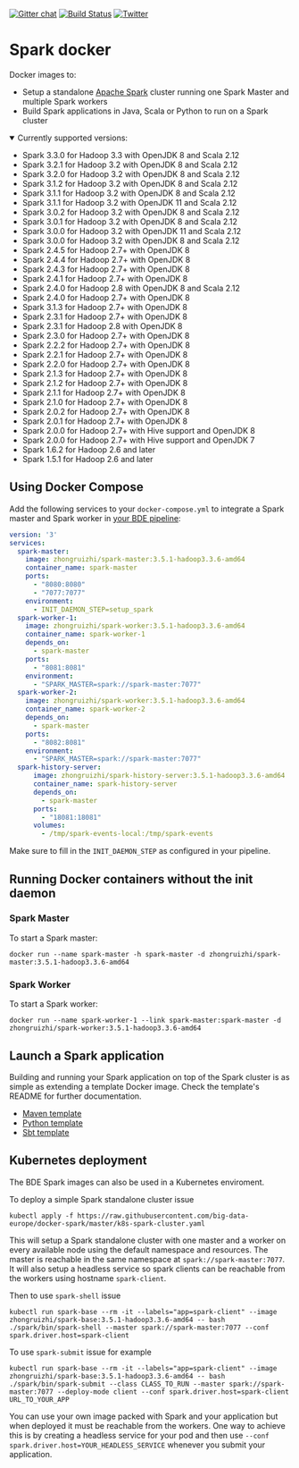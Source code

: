 [![Gitter chat](https://badges.gitter.im/gitterHQ/gitter.png)](https://gitter.im/big-data-europe/Lobby)
[![Build Status](https://travis-ci.org/big-data-europe/docker-spark.svg?branch=master)](https://travis-ci.org/big-data-europe/docker-spark)
[![Twitter](https://img.shields.io/twitter/follow/BigData_Europe.svg?style=social)](https://twitter.com/BigData_Europe)
# Spark docker

Docker images to:
* Setup a standalone [Apache Spark](https://spark.apache.org/) cluster running one Spark Master and multiple Spark workers
* Build Spark applications in Java, Scala or Python to run on a Spark cluster

<details open>
<summary>Currently supported versions:</summary>

* Spark 3.3.0 for Hadoop 3.3 with OpenJDK 8 and Scala 2.12
* Spark 3.2.1 for Hadoop 3.2 with OpenJDK 8 and Scala 2.12
* Spark 3.2.0 for Hadoop 3.2 with OpenJDK 8 and Scala 2.12
* Spark 3.1.2 for Hadoop 3.2 with OpenJDK 8 and Scala 2.12
* Spark 3.1.1 for Hadoop 3.2 with OpenJDK 8 and Scala 2.12
* Spark 3.1.1 for Hadoop 3.2 with OpenJDK 11 and Scala 2.12
* Spark 3.0.2 for Hadoop 3.2 with OpenJDK 8 and Scala 2.12
* Spark 3.0.1 for Hadoop 3.2 with OpenJDK 8 and Scala 2.12
* Spark 3.0.0 for Hadoop 3.2 with OpenJDK 11 and Scala 2.12
* Spark 3.0.0 for Hadoop 3.2 with OpenJDK 8 and Scala 2.12
* Spark 2.4.5 for Hadoop 2.7+ with OpenJDK 8
* Spark 2.4.4 for Hadoop 2.7+ with OpenJDK 8
* Spark 2.4.3 for Hadoop 2.7+ with OpenJDK 8
* Spark 2.4.1 for Hadoop 2.7+ with OpenJDK 8
* Spark 2.4.0 for Hadoop 2.8 with OpenJDK 8 and Scala 2.12
* Spark 2.4.0 for Hadoop 2.7+ with OpenJDK 8
* Spark 3.1.3 for Hadoop 2.7+ with OpenJDK 8
* Spark 2.3.1 for Hadoop 2.7+ with OpenJDK 8
* Spark 2.3.1 for Hadoop 2.8 with OpenJDK 8
* Spark 2.3.0 for Hadoop 2.7+ with OpenJDK 8
* Spark 2.2.2 for Hadoop 2.7+ with OpenJDK 8
* Spark 2.2.1 for Hadoop 2.7+ with OpenJDK 8
* Spark 2.2.0 for Hadoop 2.7+ with OpenJDK 8
* Spark 2.1.3 for Hadoop 2.7+ with OpenJDK 8
* Spark 2.1.2 for Hadoop 2.7+ with OpenJDK 8
* Spark 2.1.1 for Hadoop 2.7+ with OpenJDK 8
* Spark 2.1.0 for Hadoop 2.7+ with OpenJDK 8
* Spark 2.0.2 for Hadoop 2.7+ with OpenJDK 8
* Spark 2.0.1 for Hadoop 2.7+ with OpenJDK 8
* Spark 2.0.0 for Hadoop 2.7+ with Hive support and OpenJDK 8
* Spark 2.0.0 for Hadoop 2.7+ with Hive support and OpenJDK 7
* Spark 1.6.2 for Hadoop 2.6 and later
* Spark 1.5.1 for Hadoop 2.6 and later

</details>

## Using Docker Compose

Add the following services to your `docker-compose.yml` to integrate a Spark master and Spark worker in [your BDE pipeline](https://github.com/big-data-europe/app-bde-pipeline):
```yml
version: '3'
services:
  spark-master:
    image: zhongruizhi/spark-master:3.5.1-hadoop3.3.6-amd64
    container_name: spark-master
    ports:
      - "8080:8080"
      - "7077:7077"
    environment:
      - INIT_DAEMON_STEP=setup_spark
  spark-worker-1:
    image: zhongruizhi/spark-worker:3.5.1-hadoop3.3.6-amd64
    container_name: spark-worker-1
    depends_on:
      - spark-master
    ports:
      - "8081:8081"
    environment:
      - "SPARK_MASTER=spark://spark-master:7077"
  spark-worker-2:
    image: zhongruizhi/spark-worker:3.5.1-hadoop3.3.6-amd64
    container_name: spark-worker-2
    depends_on:
      - spark-master
    ports:
      - "8082:8081"
    environment:
      - "SPARK_MASTER=spark://spark-master:7077"
  spark-history-server:
      image: zhongruizhi/spark-history-server:3.5.1-hadoop3.3.6-amd64
      container_name: spark-history-server
      depends_on:
        - spark-master
      ports:
        - "18081:18081"
      volumes:
        - /tmp/spark-events-local:/tmp/spark-events
```
Make sure to fill in the `INIT_DAEMON_STEP` as configured in your pipeline.

## Running Docker containers without the init daemon
### Spark Master
To start a Spark master:

    docker run --name spark-master -h spark-master -d zhongruizhi/spark-master:3.5.1-hadoop3.3.6-amd64

### Spark Worker
To start a Spark worker:

    docker run --name spark-worker-1 --link spark-master:spark-master -d zhongruizhi/spark-worker:3.5.1-hadoop3.3.6-amd64

## Launch a Spark application
Building and running your Spark application on top of the Spark cluster is as simple as extending a template Docker image. Check the template's README for further documentation.
* [Maven template](template/maven)
* [Python template](template/python)
* [Sbt template](template/sbt)

## Kubernetes deployment
The BDE Spark images can also be used in a Kubernetes enviroment.

To deploy a simple Spark standalone cluster issue

`kubectl apply -f https://raw.githubusercontent.com/big-data-europe/docker-spark/master/k8s-spark-cluster.yaml`

This will setup a Spark standalone cluster with one master and a worker on every available node using the default namespace and resources. The master is reachable in the same namespace at `spark://spark-master:7077`.
It will also setup a headless service so spark clients can be reachable from the workers using hostname `spark-client`.

Then to use `spark-shell` issue

`kubectl run spark-base --rm -it --labels="app=spark-client" --image zhongruizhi/spark-base:3.5.1-hadoop3.3.6-amd64 -- bash ./spark/bin/spark-shell --master spark://spark-master:7077 --conf spark.driver.host=spark-client`

To use `spark-submit` issue for example

`kubectl run spark-base --rm -it --labels="app=spark-client" --image zhongruizhi/spark-base:3.5.1-hadoop3.3.6-amd64 -- bash ./spark/bin/spark-submit --class CLASS_TO_RUN --master spark://spark-master:7077 --deploy-mode client --conf spark.driver.host=spark-client URL_TO_YOUR_APP`

You can use your own image packed with Spark and your application but when deployed it must be reachable from the workers.
One way to achieve this is by creating a headless service for your pod and then use `--conf spark.driver.host=YOUR_HEADLESS_SERVICE` whenever you submit your application.

